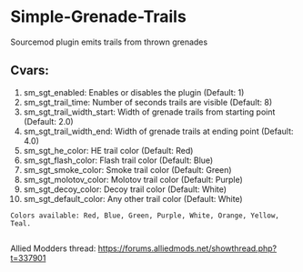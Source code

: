 # Simple-Grenade-Trails
Sourcemod plugin emits trails from thrown grenades
## Cvars:
1.  sm_sgt_enabled: Enables or disables the plugin (Default: 1)
2.  sm_sgt_trail_time: Number of seconds trails are visible (Default: 8)
3.  sm_sgt_trail_width_start: Width of grenade trails from starting point (Default: 2.0)
4.  sm_sgt_trail_width_end: Width of grenade trails at ending point (Default: 4.0)
5.  sm_sgt_he_color: HE trail color (Default: Red)
6.  sm_sgt_flash_color: Flash trail color (Default: Blue)
7.  sm_sgt_smoke_color: Smoke trail color (Default: Green)
8.  sm_sgt_molotov_color: Molotov trail color (Default: Purple)
9.  sm_sgt_decoy_color: Decoy trail color (Default: White)
10. sm_sgt_default_color: Any other trail color (Default: White)

``` 
Colors available: Red, Blue, Green, Purple, White, Orange, Yellow, Teal.
	
```
Allied Modders thread:
https://forums.alliedmods.net/showthread.php?t=337901